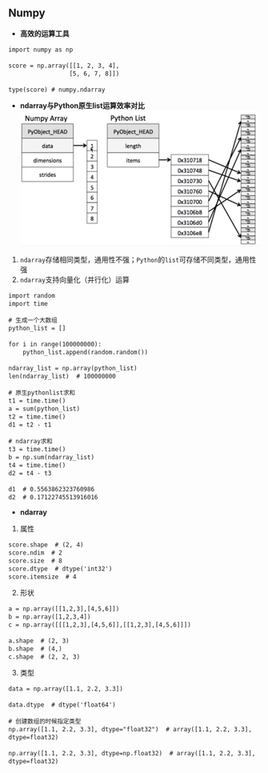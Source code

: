 ## Numpy
- **高效的运算工具**  
```
import numpy as np

score = np.array([[1, 2, 3, 4],
                 [5, 6, 7, 8]])

type(score) # numpy.ndarray
```  
- **ndarray与Python原生list运算效率对比**  
![](./Pics/Numpy内存风格.png)
1. `ndarray`存储相同类型，通用性不强；`Python`的`list`可存储不同类型，通用性强  
2. `ndarray`支持向量化（并行化）运算  
```
import random
import time

# 生成一个大数组
python_list = []

for i in range(100000000):
    python_list.append(random.random())

ndarray_list = np.array(python_list)
len(ndarray_list)  # 100000000

# 原生pythonlist求和
t1 = time.time()
a = sum(python_list)
t2 = time.time()
d1 = t2 - t1

# ndarray求和
t3 = time.time()
b = np.sum(ndarray_list)
t4 = time.time()
d2 = t4 - t3

d1  # 0.5563862323760986
d2  # 0.17122745513916016
```
- **ndarray**  
1. 属性  
```
score.shape  # (2, 4)
score.ndim  # 2
score.size  # 8
score.dtype  # dtype('int32')
score.itemsize  # 4
```  
2. 形状
```
a = np.array([[1,2,3],[4,5,6]])
b = np.array([1,2,3,4])
c = np.array([[[1,2,3],[4,5,6]],[[1,2,3],[4,5,6]]])

a.shape  # (2, 3)
b.shape  # (4,)
c.shape  # (2, 2, 3)
```  
3. 类型  
```
data = np.array([1.1, 2.2, 3.3])

data.dtype  # dtype('float64')

# 创建数组的时候指定类型
np.array([1.1, 2.2, 3.3], dtype="float32")  # array([1.1, 2.2, 3.3], dtype=float32)

np.array([1.1, 2.2, 3.3], dtype=np.float32)  # array([1.1, 2.2, 3.3], dtype=float32)
```

